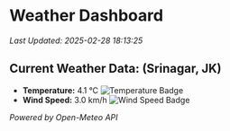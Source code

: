 
# Weather Dashboard

_Last Updated: 2025-02-28 18:13:25_

## Current Weather Data: (Srinagar, JK)
- **Temperature:** 4.1 °C ![Temperature Badge](https://img.shields.io/badge/Temperature-Low%20Temp-blue)
- **Wind Speed:** 3.0 km/h ![Wind Speed Badge](https://img.shields.io/badge/Wind%20Speed-Light%20Wind-blue)

*Powered by Open-Meteo API*
